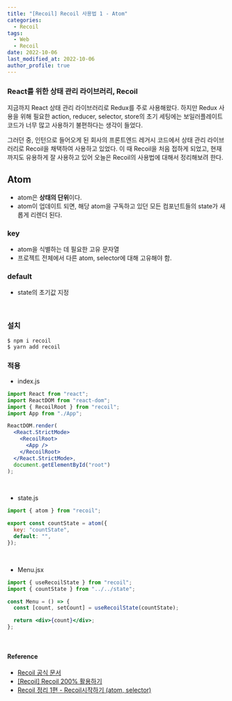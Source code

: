 ```yaml
---
title: "[Recoil] Recoil 사용법 1 - Atom"
categories:
  - Recoil
tags:
  - Web
  - Recoil
date: 2022-10-06
last_modified_at: 2022-10-06
author_profile: true
---
```


### React를 위한 상태 관리 라이브러리, Recoil

지금까지 React 상태 관리 라이브러리로 Redux를 주로 사용해왔다. 하지만 Redux 사용을 위해 필요한 action, reducer, selector, store의 초기 세팅에는 보일러플레이트 코드가 너무 많고 사용하기 불편하다는 생각이 들었다.

그러던 중, 인턴으로 들어오게 된 회사의 프론트엔드 레거시 코드에서 상태 관리 라이브러리로 Recoil을 채택하여 사용하고 있었다. 이 때 Recoil을 처음 접하게 되었고, 현재까지도 유용하게 잘 사용하고 있어 오늘은 Recoil의 사용법에 대해서 정리해보려 한다.

## Atom

- atom은 **상태의 단위**이다.
- atom이 업데이트 되면, 해당 atom을 구독하고 있던 모든 컴포넌트들의 state가 새롭게 리렌더 된다.

### key

- atom을 식별하는 데 필요한 고유 문자열
- 프로젝트 전체에서 다른 atom, selector에 대해 고유해야 함.

### default

- state의 초기값 지정

<br/>

### 설치

```
$ npm i recoil
$ yarn add recoil
```

### 적용

- index.js

```jsx
import React from "react";
import ReactDOM from "react-dom";
import { RecoilRoot } from "recoil";
import App from "./App";

ReactDOM.render(
  <React.StrictMode>
    <RecoilRoot>
      <App />
    </RecoilRoot>
  </React.StrictMode>,
  document.getElementById("root")
);
```

<br/>

- state.js

```js
import { atom } from "recoil";

export const countState = atom({
  key: "countState",
  default: "",
});
```

<br/>

- Menu.jsx

```jsx
import { useRecoilState } from "recoil";
import { countState } from "../../state";

const Menu = () => {
  const [count, setCount] = useRecoilState(countState);

  return <div>{count}</div>;
};
```

<br/>

#### Reference

- [Recoil 공식 문서](https://recoiljs.org/ko/docs/introduction/getting-started)
- [[Recoil] Recoil 200% 활용하기](https://velog.io/@juno7803/Recoil-Recoil-200-%ED%99%9C%EC%9A%A9%ED%95%98%EA%B8%B0)
- [Recoil 정리 1편 - Recoil시작하기 (atom, selector)](https://talkwithcode.tistory.com/75)
